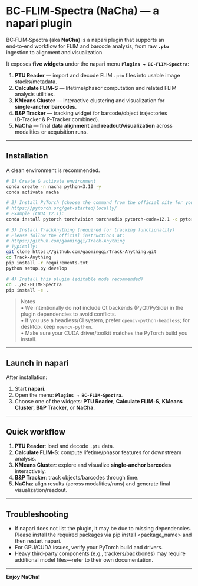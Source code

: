 # BC‑FLIM‑Spectra (NaCha) — a napari plugin

BC‑FLIM‑Spectra (aka **NaCha**) is a napari plugin that supports an end‑to‑end workflow for FLIM and barcode analysis, from raw **`.ptu`** ingestion to alignment and visualization.

It exposes **five widgets** under the napari menu **`Plugins → BC‑FLIM‑Spectra`**:

1. **PTU Reader** — import and decode FLIM `.ptu` files into usable image stacks/metadata.  
2. **Calculate FLIM‑S** — lifetime/phasor computation and related FLIM analysis utilities.  
3. **KMeans Cluster** — interactive clustering and visualization for **single‑anchor barcodes**.  
4. **B&P Tracker** — tracking widget for barcode/object trajectories (B‑Tracker & P‑Tracker combined).  
5. **NaCha** — final **data alignment** and **readout/visualization** across modalities or acquisition runs.

---

## Installation

A clean environment is recommended.

```bash
# 1) Create & activate environment
conda create -n nacha python=3.10 -y
conda activate nacha

# 2) Install PyTorch (choose the command from the official site for your OS/CUDA)
# https://pytorch.org/get-started/locally/
# Example (CUDA 12.1):
conda install pytorch torchvision torchaudio pytorch-cuda=12.1 -c pytorch -c nvidia

# 3) Install TrackAnything (required for tracking functionality)
# Please follow the official instructions at:
# https://github.com/gaomingqi/Track-Anything
# Typically:
git clone https://github.com/gaomingqi/Track-Anything.git
cd Track-Anything
pip install -r requirements.txt
python setup.py develop

# 4) Install this plugin (editable mode recommended)
cd ../BC-FLIM-Spectra
pip install -e .
```

> Notes  
> • We intentionally do **not** include Qt backends (PyQt/PySide) in the plugin dependencies to avoid conflicts.  
> • If you use a headless/CI system, prefer `opencv-python-headless`; for desktop, keep `opencv-python`.  
> • Make sure your CUDA driver/toolkit matches the PyTorch build you install.

---

## Launch in napari

After installation:
1. Start **napari**.  
2. Open the menu: **`Plugins → BC‑FLIM‑Spectra`**.  
3. Choose one of the widgets: **PTU Reader**, **Calculate FLIM‑S**, **KMeans Cluster**, **B&P Tracker**, or **NaCha**.

---

## Quick workflow

1. **PTU Reader**: load and decode `.ptu` data.  
2. **Calculate FLIM‑S**: compute lifetime/phasor features for downstream analysis.  
3. **KMeans Cluster**: explore and visualize **single‑anchor barcodes** interactively.  
4. **B&P Tracker**: track objects/barcodes through time.  
5. **NaCha**: align results (across modalities/runs) and generate final visualization/readout.

---

## Troubleshooting

- If napari does not list the plugin, it may be due to missing dependencies. Please install the required packages via pip install <package_name> and then restart napari.  
- For GPU/CUDA issues, verify your PyTorch build and drivers.  
- Heavy third‑party components (e.g., trackers/backbones) may require additional model files—refer to their own documentation.

---

**Enjoy NaCha!**
